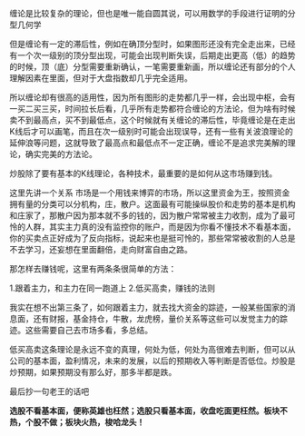 缠论是比较复杂的理论，但也是唯一能自圆其说，可以用数学的手段进行证明的分型几何学

但是缠论有一定的滞后性，例如在确顶分型时，如果图形还没有完全走出来，已经有一个次一级别的顶分型出现，可能会出现判断失误，后期走出更高（低）的趋势的时候，顶（底）分型需要重新确认，一笔需要重新画，所以缠论还有部分的个人理解因素在里面，但对于大盘指数却几乎完全适用。

所以缠论却有很高的适用性，因为所有图形的走势都几乎一样，会出现中枢，会有一买二买三买，时间拉长后看，几乎所有走势都符合缠论的方法论，但为啥有时候卖不到最高点，买不到最低点，这个时候就有关缠论的滞后性，毕竟缠论是在走出K线后才可以画笔，而且在次一级别时可能会出现误导，还有一些有关波浪理论的延伸浪等问题，这就导致了最高点和最低点不一定正确，缠论不是追求完美解的理论，确实完美的方法论。

炒股除了要有基本的K线理论，各种技术，最重要的是如何从这市场赚到钱。

这里先讲一个关系
市场是一个用钱来博弈的市场，所以这里资金为王，按照资金拥有量的分类可以分机构，庄，散户。这面最有可能操纵股价和走势的基本是机构和庄家了，那散户因为那本就不多的钱的，因为散户常常被主力收割，成为了最可怜的人群，其实主力真的没有监控你的账户，而是因为你看不懂技术不看基本面，你的买卖点正好成为了反向指标，说起来也是挺可怜的，那些常常被收割的人总是不去学习，还妄想在里面翻倍，走向财富自由之路。

那怎样去赚钱呢，这里有两条条很简单的方法：

1.跟着主力，和主力在同一跑道上
2.低买高卖，赚钱的法则

我实在想不出第三条了，如何跟着主力，就去找大资金的踪迹，一般某些国家的消息面，还有财报，基金持仓，牛散，龙虎榜，量价关系等这些可以发觉主力的踪迹。这些需要自己去市场多看，多总结。

低买高卖这条理论是永远不变的真理，何处为低，何处为高很难去判断，但可以从公司的基本面，盈利情况，未来的发展，以后的预期收入等判断是否低位。炒股是炒预期，如果预期没有那么好，那多半都是跌。

最后抄一句老王的话吧

**选股不看基本面，便称英雄也枉然；选股只看基本面，收盘吃面更枉然。板块不热，个股不做；板块火热，梭哈龙头！**

